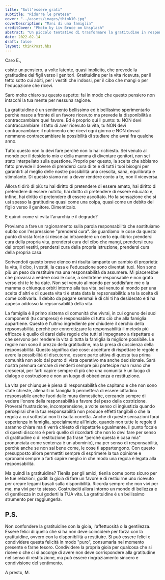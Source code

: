 ```yaml
---
title: "Sull'essere grati"
subtitle: "Ridurre le pretese"
cover: "../assets/images/think10.jpg"
coverDescription: "Mani di una famiglia"
creditCover: "Photo by Liv Bruce on Unsplash"
abstract: "Un piccolo tentativo di trasformare la gratitudine in responsabilità."
date: 2022-02-14
draft: false
layout: thinkPost.hbs
---
```


Caro E.,

esiste un pensiero, a volte latente, quasi implicito, che prevede la gratitudine dei figli verso i genitori.
Gratituidine per la vita ricevuta, per il tetto sotto cui abiti, per i vestiti che indossi, per il cibo che mangi o per l'educazione che ricevi.

Sarò molto chiaro su questo aspetto: fai in modo che questo pensiero non intacchi la tua mente per nessuna ragione.

La gratituidine è un sentimento bellissimo ed è bellissimo sperimentarlo perchè nasce a fronte di un favore ricevuto ma prevede la disponibilità a contraccambiare quel favore. Ed è proprio qui il punto: tu NON devi contraccambiare il fatto di aver ricevuto la vita, tu NON devi contraccambiare il nutrimento che ricevi ogni giorno e NON dovrai nemmeno contraccambiare la possibilità di studiare che avrai fra qualche anno.

Tutto questo non lo devi fare perchè non lo hai richiesto. Sei venuto al mondo per il desiderio mio e della mamma di diventare genitori, non sei stato interpellato sulla questione. Proprio per questo, la scelta che abbiamo fatto prevede il dovere di prenderci cura di te e di tutti i tuoi bisogni per garantirti al meglio delle nostre possibilità una crescita, sana, equilibrata e stimolante. Di questo siamo noi a dover rendere conto a te, non il viceversa.

Allora ti dirò di più: tu hai diritto di pretendere di essere amato, hai diritto di pretendere di essere nutrito, hai diritto di pretendere di essere educato e, infine, hai diritto di pretendere di essere ascoltato. Ho la sensazione che si usi spesso la gratitudine quasi come una colpa, quasi come un debito del figlio verso il genitore. Dimenticalo.

E quindi come si evita l'anarchia e il degrado?

Proviamo a fare un ragionamento sulla parola responsabilità che sostituiamo subito con l'espressione "prendersi cura". Se guardiamo le cose da questo punto di vista forse si riesce ad intravedere un certo equilibrio: prendersi cura della propria vita, prendersi cura del cibo che mangi, prendersi cura dei propri vestiti, prendersi cura della propria istruzione, prendersi cura della propria casa. 

Scrivendoti questo breve elenco mi risulta lampante un cambio di proprietà: la vita, il cibo, i vestiti, la casa e l'educazione sono diventati tuoi. Non sono più un peso da restituire ma una responsabilità da assumere. Mi piacerebbe che provassi a vedere così le cose, a sentirtene responsabile e non grato verso chi te le ha date.
Non sei venuto al mondo per soddisfare me o la mamma o chiunque orbiti intorno alla tua vita, sei venuto al mondo per una scelta d'altri e di questa vita ti è stata data la repsonsabilità: a te la scelta di come coltivarla. Il debito da pagare semmai è di chi ti ha desiderato e ti ha appeso addosso la repsonsabilità della vita.

La famiglia è il primo sistema di comunità che vivrai, in cui ognuno dei suoi componenti (tu compreso) è responsabile di tutto ciò che alla famiglia appartiene. Questo è l'ultmo ingrediente per chiudere il cerchio della repsonsabilità, perchè per concretizzare la responsabilità il metodo più efficace è quello di darsi delle regole che tutti si impegnano a rispettare e che servono per rendere la vita di tutta la famiglia la migliore possibile. Le regole non sono il prezzo della gratitudine, ma la presa di coscienza della responsabilità. Questo significa due cose: accettare di rispettare le regole e avere la possibilità di discuterne, essere parte attiva di questa tua prima comunità non solo dal punto di vista operativo ma anche decisionale. Sarà nostra premura cercare di renderti sempre più partecipe man mano che crescerai, per farti capire sempre di più che una comunità è un luogo di dialogo e costruzione e non un luogo di obbedienza e restituzione.

La vita per chiunque è piena di responsabilità che capitano e che non sono state chieste, allenarti in famiglia ti permetterà di essere cittadino responsabile anche fuori dalle mura domestiche, cercando sempre di vedere l'onore della responsabilità a favore del peso della costrizione. Proverai frustrazione, incomprensione, a volte senso di ingiustizia quando percepirai che la tua responsabilità non produce effetti tangibili o che la regola a cui sottostai non ti risulta corretta. Anche di queste sensazioni farai esperienza in famiglia, specialmente all'inizio, quando non tutte le regole ti saranno chiare ma ti verrà chiesto di rispettarle ugualmente. Il punto focale di questi discorso è però quello di ricordarti che non lo devi fare per senso di gratitudine o di restituzione (la frase "perchè questa è casa mia" pronunciata come sentenza è un abominio), ma per senso di responsabilità, perchè anche se non sai bene come, le cose ti appartengono. Con questo presupposto allora permettiti sempre di esprimere la tua opinione e spronami sempre a farti capire meglio in che modo una regola è legata alla responsabilità.

Ma quindi la gratituidine? Tienila per gli amici, tienila come porto sicuro per le tue relazioni, goditi la gioia di fare un favore e di restiuirne uno ricevuto per creare legami basati sulla disponibilità.
Ricorda sempre che non vivi per me, ma vivi per te stesso. Costruisciti allora intorno un mondo di bellezza e di gentilezza in cui goderti la TUA vita. La gratituidine è un bellissimo strumento per raggiungerla.

## P.S.
Non confondere la gratituidine con la gioia, l'affettuosità o la gentilezza. Essere felici di quello che si ha non deve coincidere per forza con la gratituidine, ovvero con la disponibilità a restituire. Si può essere felici e condividere questa felicità in modo "puro", consumarla nel momento presente e farne tesoro. Condividere la propria gioia per qualcosa che si riceve o che ci si accorge di avere non deve corrispondere alla gratitudine nel senso di restituzione, ma può essere ringraziamento sincero e condivisione del sentimento.

A presto,
M.